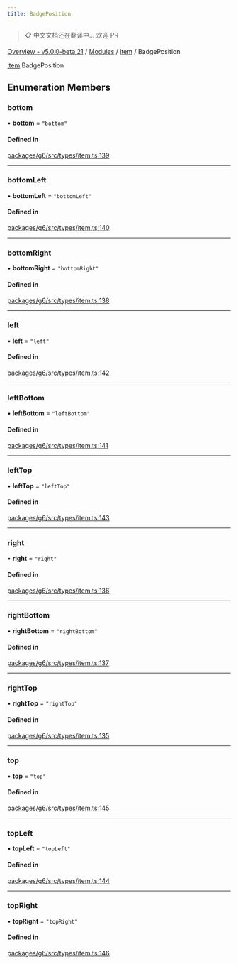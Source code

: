 ```yaml
---
title: BadgePosition
---
```


> 📋 中文文档还在翻译中... 欢迎 PR

[Overview - v5.0.0-beta.21](../../README.zh.md) / [Modules](../../modules.zh.md) / [item](../../modules/item.zh.md) / BadgePosition

[item](../../modules/item.zh.md).BadgePosition

## Enumeration Members

### bottom

• **bottom** = `"bottom"`

#### Defined in

[packages/g6/src/types/item.ts:139](https://github.com/antvis/G6/blob/61e525e59b/packages/g6/src/types/item.ts#L139)

---

### bottomLeft

• **bottomLeft** = `"bottomLeft"`

#### Defined in

[packages/g6/src/types/item.ts:140](https://github.com/antvis/G6/blob/61e525e59b/packages/g6/src/types/item.ts#L140)

---

### bottomRight

• **bottomRight** = `"bottomRight"`

#### Defined in

[packages/g6/src/types/item.ts:138](https://github.com/antvis/G6/blob/61e525e59b/packages/g6/src/types/item.ts#L138)

---

### left

• **left** = `"left"`

#### Defined in

[packages/g6/src/types/item.ts:142](https://github.com/antvis/G6/blob/61e525e59b/packages/g6/src/types/item.ts#L142)

---

### leftBottom

• **leftBottom** = `"leftBottom"`

#### Defined in

[packages/g6/src/types/item.ts:141](https://github.com/antvis/G6/blob/61e525e59b/packages/g6/src/types/item.ts#L141)

---

### leftTop

• **leftTop** = `"leftTop"`

#### Defined in

[packages/g6/src/types/item.ts:143](https://github.com/antvis/G6/blob/61e525e59b/packages/g6/src/types/item.ts#L143)

---

### right

• **right** = `"right"`

#### Defined in

[packages/g6/src/types/item.ts:136](https://github.com/antvis/G6/blob/61e525e59b/packages/g6/src/types/item.ts#L136)

---

### rightBottom

• **rightBottom** = `"rightBottom"`

#### Defined in

[packages/g6/src/types/item.ts:137](https://github.com/antvis/G6/blob/61e525e59b/packages/g6/src/types/item.ts#L137)

---

### rightTop

• **rightTop** = `"rightTop"`

#### Defined in

[packages/g6/src/types/item.ts:135](https://github.com/antvis/G6/blob/61e525e59b/packages/g6/src/types/item.ts#L135)

---

### top

• **top** = `"top"`

#### Defined in

[packages/g6/src/types/item.ts:145](https://github.com/antvis/G6/blob/61e525e59b/packages/g6/src/types/item.ts#L145)

---

### topLeft

• **topLeft** = `"topLeft"`

#### Defined in

[packages/g6/src/types/item.ts:144](https://github.com/antvis/G6/blob/61e525e59b/packages/g6/src/types/item.ts#L144)

---

### topRight

• **topRight** = `"topRight"`

#### Defined in

[packages/g6/src/types/item.ts:146](https://github.com/antvis/G6/blob/61e525e59b/packages/g6/src/types/item.ts#L146)
